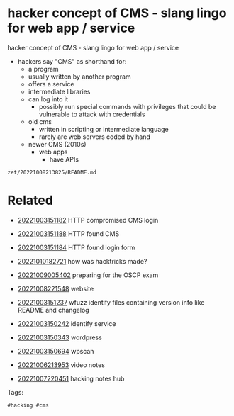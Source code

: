 # hacker concept of CMS - slang lingo for web app / service

hacker concept of CMS - slang lingo for web app / service

- hackers say "CMS" as shorthand for:
  - a program
  - usually written by another program
  - offers a service
  - intermediate libraries
  - can log into it
    - possibly run special commands with privileges that could be vulnerable to attack with credentials
  - old cms
    - written in scripting or intermediate language
    - rarely are web servers coded by hand
  - newer CMS (2010s)
    - web apps
      - have APIs

` zet/20221008213825/README.md `

# Related

- [20221003151182](/zet/20221003151182/README.md) HTTP compromised CMS login

- [20221003151188](/zet/20221003151188/README.md) HTTP found CMS

- [20221003151184](/zet/20221003151184/README.md) HTTP found login form

- [20221010182721](/zet/20221010182721/README.md) how was hacktricks made?
- [20221009005402](/zet/20221009005402/README.md) preparing for the OSCP exam
- [20221008221548](/zet/20221008221548/README.md) website
- [20221003151237](/zet/20221003151237/README.md) wfuzz identify files containing version info like README and changelog
- [20221003150242](/zet/20221003150242/README.md) identify service
- [20221003150343](/zet/20221003150343/README.md) wordpress
- [20221003150694](/zet/20221003150694/README.md) wpscan
- [20221006213953](/zet/20221006213953/README.md) video notes
- [20221007220451](/zet/20221007220451/README.md) hacking notes hub

Tags:

    #hacking #cms
